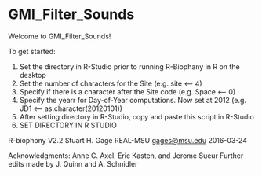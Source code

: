 # GMI_Filter_Sounds

Welcome to GMI_Filter_Sounds!

To get started:
1. Set the directory in R-Studio prior to running R-Biophany in R on the desktop
2. Set the number of characters for the Site (e.g. site <-- 4)
3. Specify if there is a character after the Site code (e.g. Space <-- 0)
4. Specify the yearr for Day-of-Year computations. Now set at 2012 (e.g. JD1 <-- as.character(20120101))
5. After setting directory in R-Studio, copy and paste this script in R-Studio
6. SET DIRECTORY IN R STUDIO

R-biophony V2.2
Stuart H. Gage
REAL-MSU
gages@msu.edu
2016-03-24


Acknowledgments: Anne C. Axel, Eric Kasten, and Jerome Sueur
Further edits made by J. Quinn and A. Schnidler

